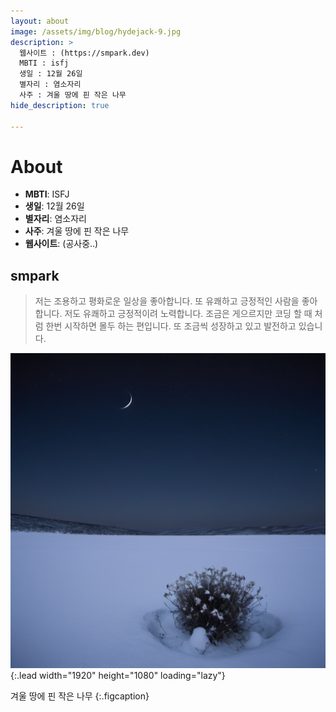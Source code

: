 ```yaml
---
layout: about
image: /assets/img/blog/hydejack-9.jpg
description: >
  웹사이트 : (https://smpark.dev)
  MBTI : isfj
  생일 : 12월 26일
  별자리 : 염소자리
  사주 : 겨울 땅에 핀 작은 나무
hide_description: true

---
```


# About

<!--author-->
- **MBTI**: ISFJ
- **생일**: 12월 26일
- **별자리**: 염소자리
- **사주**: 겨울 땅에 핀 작은 나무
- **웹사이트**: (공사중..)

## smpark
> 저는 조용하고 평화로운 일상을 좋아합니다. 또 유쾌하고 긍정적인 사람을 좋아합니다. 저도 유쾌하고 긍정적이려 노력합니다. 조금은 게으르지만 코딩 할 때 처럼 한번 시작하면 몰두 하는 편입니다. 또 조금씩 성장하고 있고 발전하고 있습니다. 

![Screenshot](assets/img/sidebar-bg.jpg){:.lead width="1920" height="1080" loading="lazy"}

겨울 땅에 핀 작은 나무
{:.figcaption}


